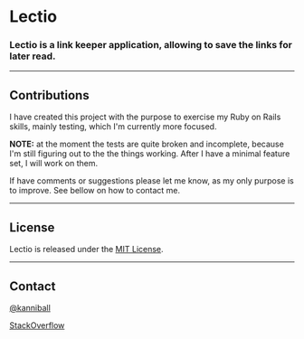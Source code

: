 Lectio
================

### Lectio is a link keeper application, allowing to save the links for later read.


-----------
Contributions
-----------
I have created this project with the purpose to exercise my Ruby on Rails skills,
mainly testing, which I'm currently more focused.

**NOTE:** at the moment the tests are quite broken and incomplete, because I'm still figuring out to the the things working. After I have a minimal feature set, I will work on them.

If have comments or suggestions please let me know, as my only purpose is to improve.
See bellow on how to contact me.

-----------
License
-----------

Lectio is released under the [MIT License](http://www.opensource.org/licenses/MIT).

-----------
Contact
-----------
[@kanniball](https://twitter.com/kanniball)

[StackOverflow](http://stackoverflow.com/users/1006863/paulo-fidalgo)
